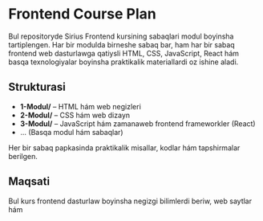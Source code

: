 # Frontend Course Plan

Bul repositoryde Sirius Frontend kursining sabaqlari modul boyinsha tartiplengen. Har bir modulda birneshe sabaq bar, ham har bir sabaq frontend web dasturlawga qatiysli HTML, CSS, JavaScript, React hám basqa texnologiyalar boyinsha praktikalik materiallardi oz ishine aladi.

## Strukturasi

- **1-Modul/** – HTML hám web negizleri
- **2-Modul/** – CSS hám web dizayn
- **3-Modul/** – JavaScript hám zamanaweb frontend frameworkler (React)
- ... (Basqa modul hám sabaqlar)

Her bir sabaq papkasinda praktikalik misallar, kodlar hám tapshirmalar berilgen.

## Maqsati

Bul kurs frontend dasturlaw boyinsha negizgi bilimlerdi beriw, web saytlar hám
